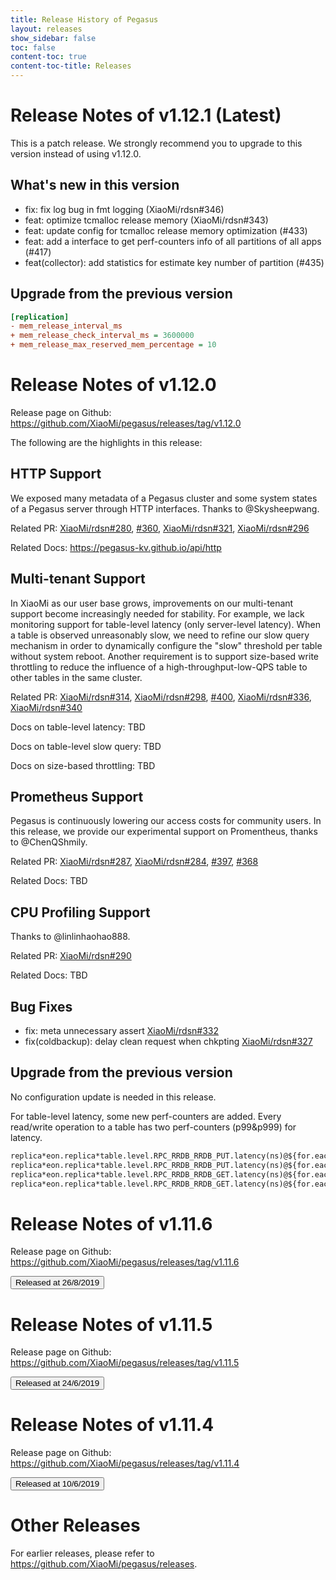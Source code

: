 ```yaml
---
title: Release History of Pegasus
layout: releases
show_sidebar: false
toc: false
content-toc: true
content-toc-title: Releases
---
```


# Release Notes of v1.12.1 (Latest)

This is a patch release. We strongly recommend you to upgrade to this version instead of using v1.12.0.

## What's new in this version

- fix: fix log bug in fmt logging (XiaoMi/rdsn#346)
- feat: optimize tcmalloc release memory (XiaoMi/rdsn#343)
- feat: update config for tcmalloc release memory optimization (#433)
- feat: add a interface to get perf-counters info of all partitions of all apps (#417)
- feat(collector): add statistics for estimate key number of partition (#435)

## Upgrade from the previous version

```ini
[replication]
- mem_release_interval_ms
+ mem_release_check_interval_ms = 3600000
+ mem_release_max_reserved_mem_percentage = 10
```

# Release Notes of v1.12.0

Release page on Github: <https://github.com/XiaoMi/pegasus/releases/tag/v1.12.0>

The following are the highlights in this release:

## HTTP Support

We exposed many metadata of a Pegasus cluster and some system states of a Pegasus server through HTTP interfaces. Thanks to @Skysheepwang.

Related PR: [XiaoMi/rdsn#280](https://github.com/XiaoMi/rdsn/pull/280), [#360](https://github.com/XiaoMi/pegasus/pull/360), [XiaoMi/rdsn#321](https://github.com/XiaoMi/rdsn/pull/321), [XiaoMi/rdsn#296](https://github.com/XiaoMi/rdsn/pull/296)

Related Docs: <https://pegasus-kv.github.io/api/http>

## Multi-tenant Support

In XiaoMi as our user base grows, improvements on our multi-tenant support become increasingly needed for stability. For example, we lack monitoring support for table-level latency (only server-level latency). When a table is observed unreasonably slow, we need to refine our slow query mechanism in order to dynamically configure the "slow" threshold per table without system reboot. Another requirement is to support size-based write throttling to reduce the influence of a high-throughput-low-QPS table to other tables in the same cluster.

Related PR: [XiaoMi/rdsn#314](https://github.com/XiaoMi/rdsn/pull/314), [XiaoMi/rdsn#298](https://github.com/XiaoMi/rdsn/pull/298), [#400](https://github.com/XiaoMi/pegasus/pull/400), [XiaoMi/rdsn#336](https://github.com/XiaoMi/rdsn/pull/336), [XiaoMi/rdsn#340](https://github.com/XiaoMi/rdsn/pull/340)

Docs on table-level latency: TBD

Docs on table-level slow query: TBD

Docs on size-based throttling: TBD

## Prometheus Support

Pegasus is continuously lowering our access costs for community users. In this release, we provide our experimental support on Promentheus, thanks to @ChenQShmily.

Related PR: [XiaoMi/rdsn#287](https://github.com/XiaoMi/rdsn/pull/287), [XiaoMi/rdsn#284](https://github.com/XiaoMi/rdsn/pull/284), [#397](https://github.com/XiaoMi/pegasus/pull/397), [#368](https://github.com/XiaoMi/pegasus/pull/368)

Related Docs: TBD

## CPU Profiling Support

Thanks to @linlinhaohao888.

Related PR: [XiaoMi/rdsn#290](https://github.com/XiaoMi/rdsn/pull/290)

Related Docs: TBD

## Bug Fixes

- fix: meta unnecessary assert [XiaoMi/rdsn#332](https://github.com/XiaoMi/rdsn/pull/332)
- fix(coldbackup): delay clean request when chkpting [XiaoMi/rdsn#327](https://github.com/XiaoMi/rdsn/pull/327)

## Upgrade from the previous version

No configuration update is needed in this release.

For table-level latency, some new perf-counters are added. Every read/write operation to a table has  two perf-counters (p99&p999) for latency.

```txt
replica*eon.replica*table.level.RPC_RRDB_RRDB_PUT.latency(ns)@${for.each.table}
replica*eon.replica*table.level.RPC_RRDB_RRDB_PUT.latency(ns)@${for.each.table}.p999
replica*eon.replica*table.level.RPC_RRDB_RRDB_GET.latency(ns)@${for.each.table}
replica*eon.replica*table.level.RPC_RRDB_RRDB_GET.latency(ns)@${for.each.table}.p999
```

# Release Notes of v1.11.6

Release page on Github: <https://github.com/XiaoMi/pegasus/releases/tag/v1.11.6>

<button class="button release-button" data-target="#modal_v1_11_6">Released at 26/8/2019</button>

# Release Notes of v1.11.5

Release page on Github: <https://github.com/XiaoMi/pegasus/releases/tag/v1.11.5>

<button class="button release-button" data-target="#modal_v1_11_5">Released at 24/6/2019</button>

# Release Notes of v1.11.4

Release page on Github: <https://github.com/XiaoMi/pegasus/releases/tag/v1.11.4>

<button class="button release-button" data-target="#modal_v1_11_4">Released at 10/6/2019</button>

# Other Releases

For earlier releases, please refer to <https://github.com/XiaoMi/pegasus/releases>.
